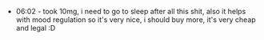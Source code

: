 * 06:02 - took 10mg, i need to go to sleep after all this shit, also it helps with mood regulation so it's very nice, i should buy more, it's very cheap and legal :D